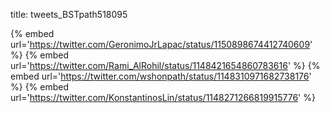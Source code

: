 title: tweets_BSTpath518095

{% embed url='https://twitter.com/GeronimoJrLapac/status/1150898674412740609' %}
{% embed url='https://twitter.com/Rami_AlRohil/status/1148421654860783616' %}
{% embed url='https://twitter.com/wshonpath/status/1148310971682738176' %}
{% embed url='https://twitter.com/KonstantinosLin/status/1148271266819915776' %}
